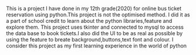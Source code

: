 This is a project I have done in my 12th grade(2020) for online bus ticket reservation using python.This project is not the optimised method.
I did it as a part of school credit to learn about the python libraries,feature and explore them.
This project uses tkinter and connected to mysql to access the data base to book tickets.I also did the UI to be as real as possible by using the feature to breate background,buttons,text font and colour.
I consider this project as my first learning experience in the world of python
